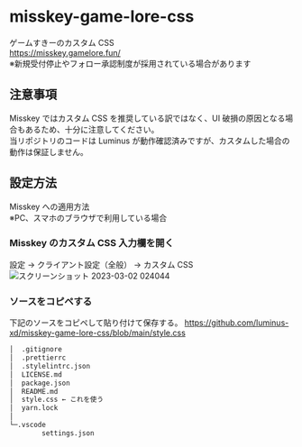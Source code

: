 # misskey-game-lore-css

ゲームすきーのカスタム CSS  
https://misskey.gamelore.fun/  
※新規受付停止やフォロー承認制度が採用されている場合があります

## 注意事項

Misskey ではカスタム CSS を推奨している訳ではなく、UI 破損の原因となる場合もあるため、十分に注意してください。  
当リポジトリのコードは Luminus が動作確認済みですが、カスタムした場合の動作は保証しません。

## 設定方法

Misskey への適用方法  
※PC、スマホのブラウザで利用している場合

### Misskey のカスタム CSS 入力欄を開く

設定 → クライアント設定（全般） → カスタム CSS
![スクリーンショット 2023-03-02 024044](https://i.imgur.com/F8FvWRx.png)

### ソースをコピペする

下記のソースをコピペして貼り付けて保存する。
https://github.com/luminus-xd/misskey-game-lore-css/blob/main/style.css

```bash
│  .gitignore
│  .prettierrc
│  .stylelintrc.json
│  LICENSE.md
│  package.json
│  README.md
│  style.css ← これを使う
│  yarn.lock
│
└─.vscode
        settings.json
```
